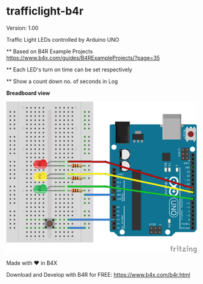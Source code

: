 # trafficlight-b4r
Version: 1.00

Traffic Light LEDs controlled by Arduino UNO

** Based on B4R Example Projects https://www.b4x.com/guides/B4RExampleProjects/?page=35

** Each LED's turn on time can be set respectively

** Show a count down no. of seconds in Log

**Breadboard view**

<img src="https://github.com/pyhoon/trafficlight-b4r/raw/main/images/TrafficLight_bb.png" title="TrafficLight" />

Made with ❤ in B4X

Download and Develop with B4R for FREE: https://www.b4x.com/b4r.html

